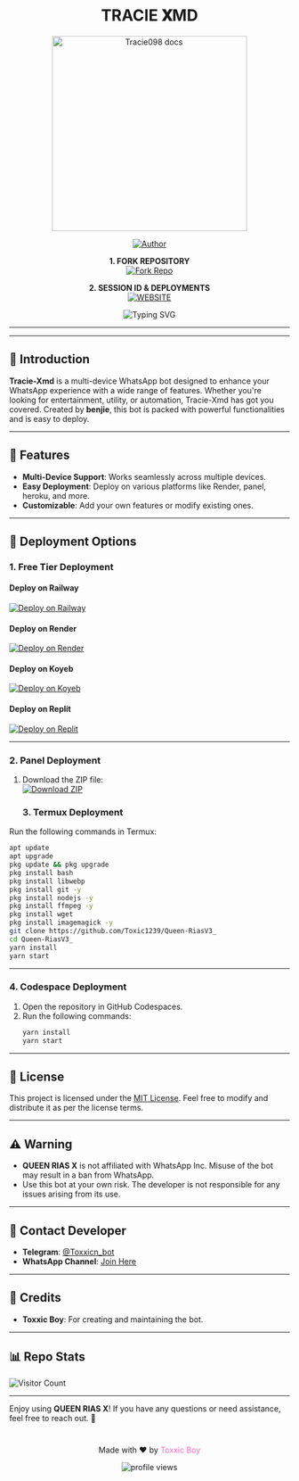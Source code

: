 <h1 align="center"> TRACIE 𝐗MD </h1>

<p align="center">
  <a href="https://github.com/Tracie098/traciexmd">
    <img alt="Tracie098 docs" height="350" src="https://i.ibb.co/nqsRcKDB/Xploader4.jpg">
  </a>
</p>
    
</a>
</p>
<p align="center">
<a href="https://github.com/Tracie098"><img title="Author" src="https://img.shields.io/badge/Tracie-darkgreen?style=for-the-badge&logo=whatsapp"></a>
<p/>

<p align="center">
    <strong>1. FORK REPOSITORY</strong>
  <br>
    <a href="https://github.com/Tracie098/Tracie-xmd/fork" target="_blank">
        <img alt="Fork Repo" src="https://img.shields.io/badge/Fork%20Repo-100000?style=for-the-badge&logo=scan&logoColor=white&labelColor=darkgreen&color=darkgreen"/>
    </a>
</p>

<p align="center">
    <strong>2. SESSION ID & DEPLOYMENTS</strong>
    <br>
    <a href="https://www.cypherx.space/" target="_blank">
        <img alt="WEBSITE" src="https://img.shields.io/badge/Let%27s_Go-100000?style=for-the-badge&logo=scan&logoColor=white&labelColor=darkred&color=darkred"/>
    </a>
</p>
<div align="center">
  <img src="https://readme-typing-svg.demolab.com?font=Fira+Code&size=25&duration=3000&pause=1000&color=FF69B4&center=true&vCenter=true&width=800&height=50&lines=THE+MOST+ADVANCED+MULTI-DEVICE+WHATSAPP+BOT;PACKED+WITH+200%2B+AMAZING+FEATURES;EASY+TO+DEPLOY+AND+USE;CREATED+BY+benjie" alt="Typing SVG" />
</div>

---
---

## 📝 **Introduction**
**Tracie-Xmd** is a multi-device WhatsApp bot designed to enhance your WhatsApp experience with a wide range of features. Whether you're looking for entertainment, utility, or automation, Tracie-Xmd has got you covered. Created by **benjie**, this bot is packed with powerful functionalities and is easy to deploy.

---

## 🚀 **Features**
- **Multi-Device Support**: Works seamlessly across multiple devices.
- **Easy Deployment**: Deploy on various platforms like Render, panel, heroku, and more.
- **Customizable**: Add your own features or modify existing ones.

---

## 🚀 **Deployment Options**

### **1. Free Tier Deployment**
#### **Deploy on Railway**
[![Deploy on Railway](https://railway.app/button.svg)](https://railway.com?referralCode=UJsbA0)

#### **Deploy on Render**
<a href="https://render-rias-deploy.onrender.com/">
  <img src="https://img.shields.io/badge/Deploy_on_Render-blue?style=for-the-badge&logo=render&logoColor=white" alt="Deploy on Render">
</a>

#### **Deploy on Koyeb**
[![Deploy on Koyeb](https://www.koyeb.com/static/images/deploy/button.svg)](https://app.koyeb.com/deploy?name=queen-riasv3&repository=riasadmin12%2FQueen-RiasV3&branch=main&build_command=npm+install&run_command=npm+start&instance_type=free&env%5BSESSION_ID%5D=)

#### **Deploy on Replit**
<a href="https://replit.com/github/Toxic1239/Queen-RiasV3_">
  <img src="https://img.shields.io/badge/Deploy_on_Replit-red?style=for-the-badge&logo=replit&logoColor=white" alt="Deploy on Replit">
</a>

---

### **2. Panel Deployment**
1. Download the ZIP file:
   <br>
   <a href="https://github.com/Toxic1239/Queen-RiasV3_/archive/refs/heads/main.zip">
     <img src="https://img.shields.io/badge/Download_ZIP-red?style=for-the-badge&logo=google&logoColor=white" alt="Download ZIP">
   </a>
   ### **3. Termux Deployment**
Run the following commands in Termux:
```bash
apt update
apt upgrade
pkg update && pkg upgrade
pkg install bash
pkg install libwebp
pkg install git -y
pkg install nodejs -y 
pkg install ffmpeg -y 
pkg install wget
pkg install imagemagick -y
git clone https://github.com/Toxic1239/Queen-RiasV3_
cd Queen-RiasV3_
yarn install
yarn start
```

---

### **4. Codespace Deployment**
1. Open the repository in GitHub Codespaces.
2. Run the following commands:
   ```bash
   yarn install
   yarn start
   ```

---

## 📜 **License**
This project is licensed under the [MIT License](https://opensource.org/licenses/MIT). Feel free to modify and distribute it as per the license terms.

---

## ⚠️ **Warning**
- **QUEEN RIAS X** is not affiliated with WhatsApp Inc. Misuse of the bot may result in a ban from WhatsApp.
- Use this bot at your own risk. The developer is not responsible for any issues arising from its use.

---

## 💬 **Contact Developer**
- **Telegram**: [@Toxxicn_bot](https://t.me/Toxxicn_bot)
- **WhatsApp Channel**: [Join Here](https://whatsapp.com/channel/0029Vb54jEH0rGiDgUkRQa0c)

---

## 🙏 **Credits**
- **Toxxic Boy**: For creating and maintaining the bot.

---

## 📊 **Repo Stats**
![Visitor Count](https://profile-counter.glitch.me/Riasgv3/count.svg)

---

Enjoy using **QUEEN RIAS X**! If you have any questions or need assistance, feel free to reach out. 🚀

<div align="center" style="margin-top: 40px;">
  <p>Made with ❤️ by <a href="https://github.com/Toxic1239" style="color: #ff69b4; text-decoration: none;">Toxxic Boy</a></p>
  <img src="https://komarev.com/ghpvc/?username=Toxic1239&label=Profile%20views&color=ff69b4&style=flat" alt="profile views" />
